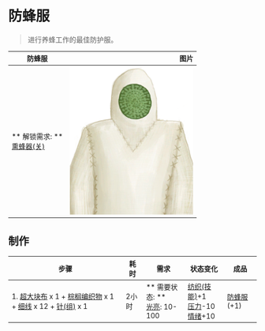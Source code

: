 # 防蜂服  
> 进行养蜂工作的最佳防护服。  
  
  防蜂服  |   图片   
 ----  |  ----:   
 ** 解锁需求: **<br>[熏蜂器(关)](BeeSmokerOff.md)  |  <img decoding="async" src="Sprite/BeeSuit.png" href="a.md" style="max-width:300px;max-height:300px;">   
  
## 制作  
步骤  |  耗时  |  需求  |  状态变化  |  成品  
----  |  ----  |  ----  |  ----  |  ----  
1. [超大块布](ClothVeryLarge.md) x 1 + [棕榈编织物](WeavePalm.md) x 1 + [细线](CordFiber.md) x 12 + [针(组)](GpTag_Needle.md) x 1  |  2小时  |  ** 需要状态: **<br>[光亮](Light.md): 10-100  |  [纺织(技能)](Skill_Tailoring.md)+1<br>[压力](Stress.md)-10<br>[情绪](Morale.md)+10  |  [防蜂服](BeeSuit.md)(+1)  
